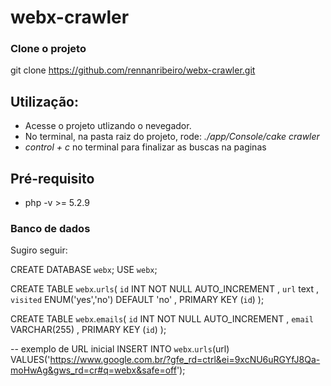 # webx-crawler

### Clone o projeto
git clone https://github.com/rennanribeiro/webx-crawler.git

## Utilização:
- Acesse o projeto utlizando o nevegador.
- No terminal, na pasta raiz do projeto, rode: _./app/Console/cake crawler_ 
- _control + c_ no terminal para finalizar as buscas na paginas

## Pré-requisito

- php -v >= 5.2.9

### Banco de dados

Sugiro seguir:

CREATE DATABASE `webx`;
USE `webx`;

CREATE TABLE `webx`.`urls`(
	`id` INT NOT NULL AUTO_INCREMENT ,
	`url` text ,
	`visited` ENUM('yes','no') DEFAULT 'no' ,
	PRIMARY KEY (`id`) );

CREATE TABLE `webx`.`emails`(
	`id` INT NOT NULL AUTO_INCREMENT ,
	`email` VARCHAR(255) ,
	PRIMARY KEY (`id`)  );

-- exemplo de URL inicial
INSERT INTO `webx`.`urls`(url) VALUES('https://www.google.com.br/?gfe_rd=ctrl&ei=9xcNU6uRGYfJ8Qa-moHwAg&gws_rd=cr#q=webx&safe=off');







